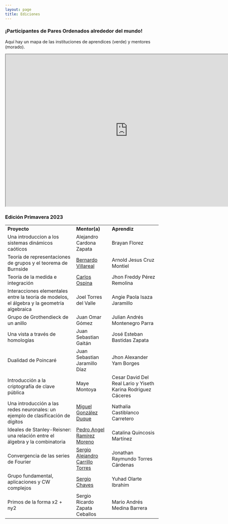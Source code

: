 ```yaml
---
layout: page
title: Ediciones
---
```


### ¡Participantes de Pares Ordenados alrededor del mundo! 

Aquí hay un mapa de las instituciones de aprendices (verde) y mentores (morado).

<p align="center">
<iframe src="https://www.google.com/maps/d/u/0/embed?mid=17gvVo-n7jUESZIj9mvyw8PyEfcYkHHQ&ehbc=2E312F" width="800" height="500"></iframe>
</p>

### Edición Primavera 2023
<p align="center">
<table>
  <tr>
    <td><strong>Proyecto</strong></td>
    <td><strong>Mentor(a)</strong></td>
    <td><strong>Aprendiz</strong></td>
  </tr>
  <tr>
    <td>Una introduccion a los sistemas dinámicos caóticos</td>
    <td>Alejandro Cardona Zapata</td>
    <td>Brayan Florez</td>
  </tr>
  <tr>
    <td>Teoría de representaciones de grupos y el teorema de Burnside</td>
    <td><a href="https://www.matem.unam.mx/~villarreal/">Bernardo Villareal</a></td>
    <td>Arnold Jesus Cruz Montiel</td>
  </tr>
  <tr>
    <td>Teoría de la medida e integración</td>
    <td><a href="https://www.math.utah.edu/~ospina/">Carlos Ospina</a></td>
    <td>Jhon Freddy Pérez Remolina</td>
  </tr>
  <tr>
    <td>Interacciones elementales entre la teoría de modelos, el álgebra y la geometría algebraica</td>
    <td>Joel Torres del Valle</td>
    <td>Angie Paola Isaza Jaramillo </td>
  </tr>
  <tr>
    <td>Grupo de Grothendieck de un anillo</td>
    <td>Juan Omar Gómez</td>
    <td>Julian Andrés Montenegro Parra</td>
  </tr>
  <tr>
    <td>Una vista a través de homologías</td>
    <td>Juan Sebastian Gaitán</td>
    <td>José Esteban Bastidas Zapata</td>
  </tr>
  <tr>
    <td>Dualidad de Poincaré</td>
    <td>Juan Sebastian Jaramillo Díaz</td>
    <td>Jhon Alexander Yam Borges</td>
  </tr>
  <tr>
    <td>Introducción a la criptografía de clave pública</td>
    <td>Maye Montoya</td>
    <td>Cesar David Del Real Lario y Yiseth Karina Rodriguez Cáceres</td>
  </tr>
  <tr>
    <td>Una introducción a las redes neuronales: un ejemplo de clasificación de dígitos</td>
    <td><a href="https://www.miguelgondu.com/about/">Miguel González Duque</a></td>
    <td>Nathalia Castiblanco Carretero</td>
  </tr>
  <tr>
    <td>Ideales de Stanley-Reisner: una relación entre el álgebra y la combinatoria</td>
    <td><a href="https://sites.google.com/cimat.mx/pedro-ramirez-moreno/home-page">Pedro Angel Ramírez Moreno</a></td>
    <td>Catalina Quincosis Martínez</td>
  </tr>
  <tr>
    <td>Convergencia de las series de Fourier</td>
    <td><a href="https://sergiocarrillo3026.wixsite.com/scarrillomath">Sergio Alejandro Carrillo Torres</a></td>
    <td>Jonathan Raymundo Torres Cárdenas</td>
  </tr>
  <tr>
    <td>Grupo fundamental, aplicaciones y CW complejos</td>
    <td><a href="https://schavesr.com/">Sergio Chaves</a></td>
    <td>Yuhad Olarte Ibrahim</td>
  </tr>
  <tr>
    <td>Primos de la forma x2 + ny2</td>
    <td>Sergio Ricardo Zapata Ceballos</td>
    <td>Mario Andrés Medina Barrera</td>
  </tr>
</table>
</p>

